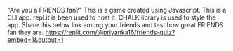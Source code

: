"Are you a FRIENDS fan?"
This is a game created using Javascript. This is a CLI app. repl.it is been used to host it. CHALK library is used to style the app.
Share this below link among your friends and test how great FRIENDS fan they are.
https://replit.com/@priyanka16/friends-quiz?embed=1&output=1
